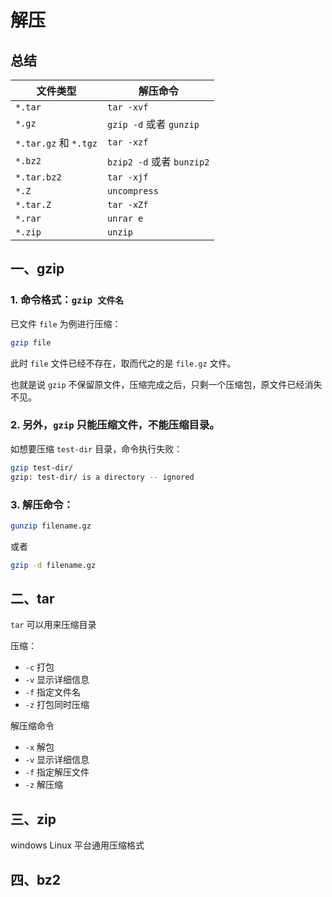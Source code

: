 # 解压

## 总结

文件类型 | 解压命令
---  | ---
`*.tar` | `tar -xvf`
`*.gz` | `gzip -d` 或者 `gunzip`
`*.tar.gz` 和 `*.tgz` | `tar -xzf`
`*.bz2` | `bzip2 -d` 或者 `bunzip2`
`*.tar.bz2` | `tar -xjf`
`*.Z` | `uncompress`
`*.tar.Z` | `tar -xZf`
`*.rar` | `unrar e`
`*.zip` | `unzip`

## 一、gzip 

### 1. 命令格式：`gzip 文件名`

已文件 `file` 为例进行压缩：

```bash
gzip file
```

此时 `file` 文件已经不存在，取而代之的是 `file.gz` 文件。

也就是说 `gzip` 不保留原文件，压缩完成之后，只剩一个压缩包，原文件已经消失不见。

### 2. 另外，`gzip` 只能压缩文件，不能压缩目录。

如想要压缩 `test-dir` 目录，命令执行失败：

```bash
gzip test-dir/
gzip: test-dir/ is a directory -- ignored
```

### 3. 解压命令：


```bash
gunzip filename.gz
```

或者

```bash
gzip -d filename.gz
```


## 二、tar


`tar` 可以用来压缩目录 

压缩：

- `-c` 打包
- `-v` 显示详细信息
- `-f` 指定文件名
- `-z` 打包同时压缩

解压缩命令

- `-x` 解包
- `-v` 显示详细信息
- `-f` 指定解压文件
- `-z` 解压缩

## 三、zip

windows Linux 平台通用压缩格式

## 四、bz2
